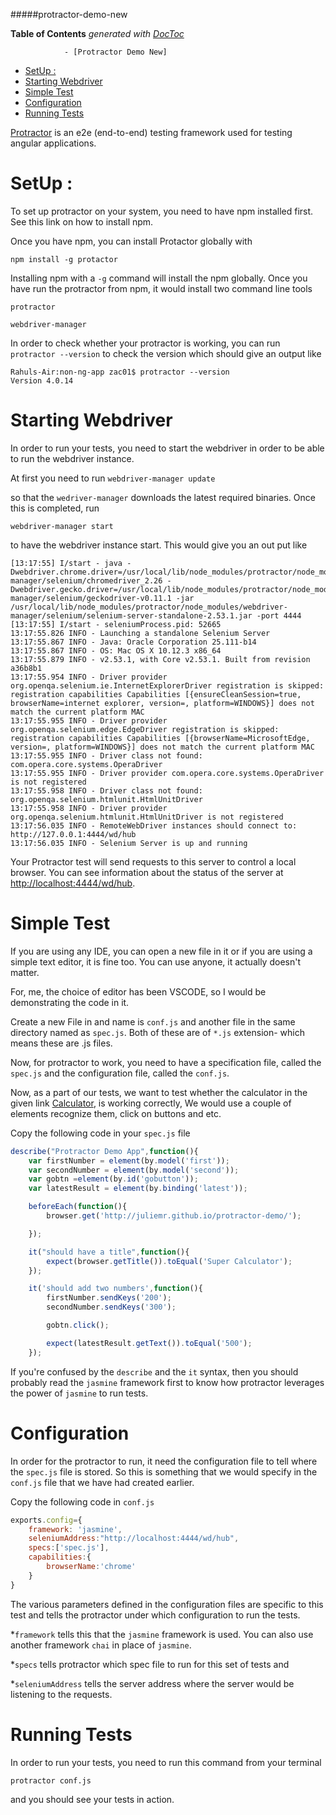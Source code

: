 #####protractor-demo-new

**Table of Contents**  *generated with [DocToc](http://doctoc.herokuapp.com/)*

				- [Protractor Demo New]
- [SetUp :](#)
- [Starting Webdriver](#)
- [Simple Test](#)
- [Configuration](#)
- [Running Tests](#)


[Protractor](http://www.protractortest.org/#/) is an e2e (end-to-end) testing framework used for testing angular applications.


# SetUp :

To set up protractor on your system, you need to have npm installed first. See this link on how to install npm.

Once you have npm, you can install Protactor globally with 

`npm install -g protactor`

Installing npm with a `-g` command will install the npm globally. Once you have run the protractor from npm, it would install two command line tools

```
protractor

webdriver-manager

```
In order to check whether your protractor is working, you can run `protractor --version` to check the version which should give an output like

```
Rahuls-Air:non-ng-app zac01$ protractor --version
Version 4.0.14
```



# Starting Webdriver

In order to run your tests, you need to start the webdriver in order to be able to run the webdriver instance.

At first you need to run 
`webdriver-manager update`

so that the `wedriver-manager` downloads the latest required binaries. Once this is completed, run

`webdriver-manager start`

to have the webdriver instance start. This would give you an out put like 

```
[13:17:55] I/start - java -Dwebdriver.chrome.driver=/usr/local/lib/node_modules/protractor/node_modules/webdriver-manager/selenium/chromedriver_2.26 -Dwebdriver.gecko.driver=/usr/local/lib/node_modules/protractor/node_modules/webdriver-manager/selenium/geckodriver-v0.11.1 -jar /usr/local/lib/node_modules/protractor/node_modules/webdriver-manager/selenium/selenium-server-standalone-2.53.1.jar -port 4444
[13:17:55] I/start - seleniumProcess.pid: 52665
13:17:55.826 INFO - Launching a standalone Selenium Server
13:17:55.867 INFO - Java: Oracle Corporation 25.111-b14
13:17:55.867 INFO - OS: Mac OS X 10.12.3 x86_64
13:17:55.879 INFO - v2.53.1, with Core v2.53.1. Built from revision a36b8b1
13:17:55.954 INFO - Driver provider org.openqa.selenium.ie.InternetExplorerDriver registration is skipped:
registration capabilities Capabilities [{ensureCleanSession=true, browserName=internet explorer, version=, platform=WINDOWS}] does not match the current platform MAC
13:17:55.955 INFO - Driver provider org.openqa.selenium.edge.EdgeDriver registration is skipped:
registration capabilities Capabilities [{browserName=MicrosoftEdge, version=, platform=WINDOWS}] does not match the current platform MAC
13:17:55.955 INFO - Driver class not found: com.opera.core.systems.OperaDriver
13:17:55.955 INFO - Driver provider com.opera.core.systems.OperaDriver is not registered
13:17:55.958 INFO - Driver class not found: org.openqa.selenium.htmlunit.HtmlUnitDriver
13:17:55.958 INFO - Driver provider org.openqa.selenium.htmlunit.HtmlUnitDriver is not registered
13:17:56.035 INFO - RemoteWebDriver instances should connect to: http://127.0.0.1:4444/wd/hub
13:17:56.035 INFO - Selenium Server is up and running

```

Your Protractor test will send requests to this server to control a local browser. You can see information about the status of the server at [http://localhost:4444/wd/hub](http://localhost:4444/wd/hub).


# Simple Test


If you are using any IDE, you can open a new file in it or if you are using a simple text editor, it is fine too. You can use anyone, it actually doesn't matter. 

For, me, the choice of editor has been VSCODE, so I would be demonstrating the code in it.

Create a new File in and name is `conf.js` and another file in the same directory named as `spec.js`. Both of these are of `*.js` extension- which means these are .js files.

Now, for protractor to work, you need to have a specification file, called the `spec.js` and the configuration file, called the `conf.js`.

Now, as a part of our tests, we want to test whether the calculator in the given link [Calculator](http://juliemr.github.io/protractor-demo/'), is working correctly, We would use a couple of elements recognize them, click on buttons and etc.

Copy the following code in your `spec.js` file
```javascript
describe("Protractor Demo App",function(){
    var firstNumber = element(by.model('first'));
    var secondNumber = element(by.model('second'));
    var gobtn =element(by.id('gobutton'));
    var latestResult = element(by.binding('latest'));

    beforeEach(function(){
        browser.get('http://juliemr.github.io/protractor-demo/');

    });

    it("should have a title",function(){
        expect(browser.getTitle()).toEqual('Super Calculator');
    });

    it('should add two numbers',function(){
        firstNumber.sendKeys('200');
        secondNumber.sendKeys('300');

        gobtn.click();

        expect(latestResult.getText()).toEqual('500');
    });
```
If you're confused by the ```describe``` and the ```it``` syntax, then you should probably read the `jasmine` framework first to know how protractor leverages the power of `jasmine` to run tests.


# Configuration

In order for the protractor to run, it need the configuration file to tell where the `spec.js` file is stored. So this is something that we would specify in the `conf.js` file that we have had created earlier.

Copy the following code in `conf.js`

```javascript
exports.config={
    framework: 'jasmine',
    seleniumAddress:"http://localhost:4444/wd/hub",
    specs:['spec.js'],
    capabilities:{
        browserName:'chrome'
    }
}
```

The various parameters defined in the configuration files are specific to this test and tells the protractor under which configuration to run the tests. 

*`framework` tells this that the `jasmine` framework is used. You can also use another framework `chai` in place of `jasmine`. 

*`specs` tells protractor which spec file to run for this set of tests and 

*`seleniumAddress` tells the server address where the server would be listening to the requests.


# Running Tests


In order to run your tests, you need to run this command from your terminal

`protractor conf.js`

and you should see your tests in action.
 
